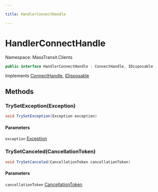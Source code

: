 ```yaml
---

title: HandlerConnectHandle

---
```


# HandlerConnectHandle

Namespace: MassTransit.Clients

```csharp
public interface HandlerConnectHandle : ConnectHandle, IDisposable
```

Implements [ConnectHandle](../../masstransit-abstractions/masstransit/connecthandle), [IDisposable](https://learn.microsoft.com/en-us/dotnet/api/system.idisposable)

## Methods

### **TrySetException(Exception)**

```csharp
void TrySetException(Exception exception)
```

#### Parameters

`exception` [Exception](https://learn.microsoft.com/en-us/dotnet/api/system.exception)<br/>

### **TrySetCanceled(CancellationToken)**

```csharp
void TrySetCanceled(CancellationToken cancellationToken)
```

#### Parameters

`cancellationToken` [CancellationToken](https://learn.microsoft.com/en-us/dotnet/api/system.threading.cancellationtoken)<br/>
